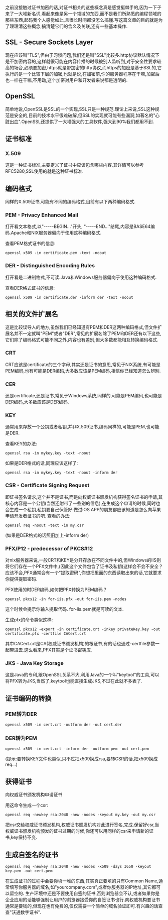 之前没接触过证书加密的话,对证书相关的这些概念真是感觉挺棘手的,因为一下子来了一大堆新名词,看起来像是另一个领域的东西,而不是我们所熟悉的编程领域的那些东西,起码我个人感觉如此,且很长时间都没怎么搞懂.写这篇文章的目的就是为了理理清这些概念,搞清楚它们的含义及关联,还有一些基本操作.

## SSL - Secure Sockets Layer
现在应该叫"TLS",但由于习惯问题,我们还是叫"SSL"比较多.http协议默认情况下是不加密内容的,这样就很可能在内容传播的时候被别人监听到,对于安全性要求较高的场合,必须要加密,https就是带加密的http协议,而https的加密是基于SSL的,它执行的是一个比较下层的加密,也就是说,在加密前,你的服务器程序在干嘛,加密后也一样在干嘛,不用动,这个加密对用户和开发者来说都是透明的.

## OpenSSL
简单地说,OpenSSL是SSL的一个实现,SSL只是一种规范.理论上来说,SSL这种规范是安全的,目前的技术水平很难破解,但SSL的实现就可能有些漏洞,如著名的"心脏出血".OpenSSL还提供了一大堆强大的工具软件,强大到90%我们都用不到.

## 证书标准

### X.509
这是一种证书标准,主要定义了证书中应该包含哪些内容.其详情可以参考RFC5280,SSL使用的就是这种证书标准.

## 编码格式
同样的X.509证书,可能有不同的编码格式,目前有以下两种编码格式.

### PEM - Privacy Enhanced Mail
打开看文本格式,以"-----BEGIN..."开头, "-----END..."结尾,内容是BASE64编码.Apache和NIX服务器偏向于使用这种编码格式.

查看PEM格式证书的信息:
```
openssl x509 -in certificate.pem -text -noout
```

### DER - Distinguished Encoding Rules
打开看是二进制格式,不可读.Java和Windows服务器偏向于使用这种编码格式.


查看DER格式证书的信息:
```
openssl x509 -in certificate.der -inform der -text -noout
```

## 相关的文件扩展名
这是比较误导人的地方,虽然我们已经知道有PEM和DER这两种编码格式,但文件扩展名并不一定就叫"PEM"或者"DER",常见的扩展名除了PEM和DER还有以下这些,它们除了编码格式可能不同之外,内容也有差别,但大多数都能相互转换编码格式.

### CRT
CRT应该是certificate的三个字母,其实还是证书的意思,常见于NIX系统,有可能是PEM编码,也有可能是DER编码,大多数应该是PEM编码,相信你已经知道怎么辨别.

### CER
还是certificate,还是证书,常见于Windows系统,同样的,可能是PEM编码,也可能是DER编码,大多数应该是DER编码.

### KEY
通常用来存放一个公钥或者私钥,并非X.509证书,编码同样的,可能是PEM,也可能是DER.

查看KEY的办法:
```
openssl rsa -in mykey.key -text -noout
```
如果是DER格式的话,同理应该这样了:
```
openssl rsa -in mykey.key -text -noout -inform der
```

### CSR - Certificate Signing Request
即证书签名请求,这个并不是证书,而是向权威证书颁发机构获得签名证书的申请,其核心内容是一个公钥(当然还附带了一些别的信息),在生成这个申请的时候,同时也会生成一个私钥,私钥要自己保管好.做过iOS APP的朋友都应该知道是怎么向苹果申请开发者证书的吧.
查看的办法:
```
openssl req -noout -text -in my.csr
```
(如果是DER格式的话照旧加上-inform der)

### PFX/P12 - predecessor of PKCS#12
对nix服务器来说,一般CRT和KEY是分开存放在不同文件中的,但Windows的IIS则将它们存在一个PFX文件中,(因此这个文件包含了证书及私钥)这样会不会不安全？应该不会,PFX通常会有一个"提取密码",你想把里面的东西读取出来的话,它就要求你提供提取密码.

PFX使用的时DER编码,如何把PFX转换为PEM编码？
```
openssl pkcs12 -in for-iis.pfx -out for-iis.pem -nodes
```
这个时候会提示你输入提取代码. for-iis.pem就是可读的文本.

生成pfx的命令类似这样:
```
openssl pkcs12 -export -in certificate.crt -inkey privateKey.key -out certificate.pfx -certfile CACert.crt
```

其中CACert.crt是CA(权威证书颁发机构)的根证书,有的话也通过-certfile参数一起带进去.这么看来,PFX其实是个证书密钥库.

### JKS - Java Key Storage
这是Java的专利,跟OpenSSL关系不大,利用Java的一个叫"keytool"的工具,可以将PFX转为JKS,当然了,keytool也能直接生成JKS,不过在此就不多表了.

## 证书编码的转换

### PEM转为DER
```
openssl x509 -in cert.crt -outform der -out cert.der
```

### DER转为PEM
```
openssl x509 -in cert.crt -inform der -outform pem -out cert.pem
```

(提示:要转换KEY文件也类似,只不过把x509换成rsa,要转CSR的话,把x509换成req...)

## 获得证书
向权威证书颁发机构申请证书

用这命令生成一个csr:
```
openssl req -newkey rsa:2048 -new -nodes -keyout my.key -out my.csr
```
把csr交给权威证书颁发机构,权威证书颁发机构对此进行签名,完成.保留好csr,当权威证书颁发机构颁发的证书过期的时候,你还可以用同样的csr来申请新的证书,key保持不变.

## 生成自签名的证书
```
openssl req -newkey rsa:2048 -new -nodes -x509 -days 3650 -keyout key.pem -out cert.pem
```
在生成证书的过程中会要你填一堆的东西,其实真正要填的只有Common Name,通常填写你服务器的域名,如"yourcompany.com",或者你服务器的IP地址,其它都可以留空的.
生产环境中还是不要使用自签的证书,否则浏览器会不认,或者如果你是企业应用的话能够强制让用户的浏览器接受你的自签证书也行.向权威机构要证书通常是要钱的,但现在也有免费的,仅仅需要一个简单的域名验证即可.有兴趣的话查查"沃通数字证书".